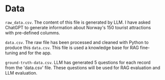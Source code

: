 # Data

`raw_data.csv`. The content of this file is generated by LLM. I have asked ChatGPT to generate information about Norway's 150 tourist attractions with pre-defined columms.

`data.csv`. The raw file has been processed and cleaned with Python to produce this `data.csv`. This file is used a knowledge base for RAG fine-tuning and for the app.

`ground-truth-data.csv`. LLM has generated 5 questions for each record from the 'data.csv' file. These questions will be used for RAG evaluation and LLM evaluation.
